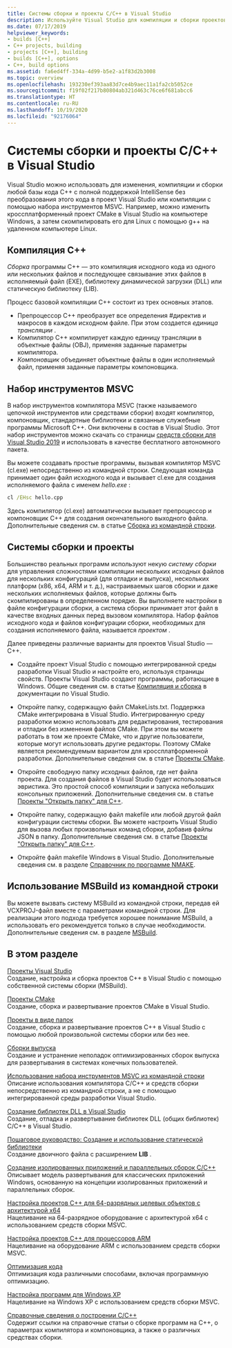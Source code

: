 ```yaml
---
title: Системы сборки и проекты C/C++ в Visual Studio
description: Используйте Visual Studio для компиляции и сборки проектов C++ для Windows, ARM или Linux на основе любой системы проектов.
ms.date: 07/17/2019
helpviewer_keywords:
- builds [C++]
- C++ projects, building
- projects [C++], building
- builds [C++], options
- C++, build options
ms.assetid: fa6ed4ff-334a-4d99-b5e2-a1f83d2b3008
ms.topic: overview
ms.openlocfilehash: 193230ef393aa83d7ce4b9aec11a1fa2cb5052ce
ms.sourcegitcommit: f19f02f217b80804ab321d463c76ce6f681abcc6
ms.translationtype: HT
ms.contentlocale: ru-RU
ms.lasthandoff: 10/19/2020
ms.locfileid: "92176064"
---
```

# <a name="cc-projects-and-build-systems-in-visual-studio"></a>Системы сборки и проекты C/C++ в Visual Studio

Visual Studio можно использовать для изменения, компиляции и сборки любой базы кода C++ с полной поддержкой IntelliSense без преобразования этого кода в проект Visual Studio или компиляции с помощью набора инструментов MSVC. Например, можно изменить кроссплатформенный проект CMake в Visual Studio на компьютере Windows, а затем скомпилировать его для Linux с помощью g++ на удаленном компьютере Linux.

## <a name="c-compilation"></a>Компиляция C++

*Сборка* программы C++ — это компиляция исходного кода из одного или нескольких файлов и последующее связывание этих файлов в исполняемый файл (EXE), библиотеку динамической загрузки (DLL) или статическую библиотеку (LIB).

Процесс базовой компиляции C++ состоит из трех основных этапов.

- Препроцессор C++ преобразует все определения #директив и макросов в каждом исходном файле. При этом создается *единица трансляции* .
- Компилятор C++ компилирует каждую единицу трансляции в объектные файлы (OBJ), применяя заданные параметры компилятора.
- *Компоновщик* объединяет объектные файлы в один исполняемый файл, применяя заданные параметры компоновщика.

## <a name="the-msvc-toolset"></a>Набор инструментов MSVC

В набор инструментов компилятора MSVC (также называемого цепочкой инструментов или средствами сборки) входят компилятор, компоновщик, стандартные библиотеки и связанные служебные программы Microsoft C++. Они включены в состав в Visual Studio. Этот набор инструментов можно скачать со страницы [средств сборки для Visual Studio 2019](https://visualstudio.microsoft.com/downloads/#build-tools-for-visual-studio-2019) и использовать в качестве бесплатного автономного пакета.

Вы можете создавать простые программы, вызывая компилятор MSVC (cl.exe) непосредственно из командной строки. Следующая команда принимает один файл исходного кода и вызывает cl.exe для создания исполняемого файла с именем *hello.exe* :

```cmd
cl /EHsc hello.cpp
```

Здесь компилятор (cl.exe) автоматически вызывает препроцессор и компоновщик C++ для создания окончательного выходного файла. Дополнительные сведения см. в статье [Сборка из командной строки](building-on-the-command-line.md).

## <a name="build-systems-and-projects"></a>Системы сборки и проекты

Большинство реальных программ используют некую *систему сборки* для управления сложностями компиляции нескольких исходных файлов для нескольких конфигураций (для отладки и выпуска), нескольких платформ (x86, x64, ARM и т. д.), настраиваемых шагов сборки и даже нескольких исполняемых файлов, которые должны быть скомпилированы в определенном порядке. Вы выполняете настройки в файле конфигурации сборки, а система сборки принимает этот файл в качестве входных данных перед вызовом компилятора. Набор файлов исходного кода и файлов конфигурации сборки, необходимых для создания исполняемого файла, называется *проектом* .

Далее приведены различные варианты для проектов Visual Studio — C++.

- Создайте проект Visual Studio с помощью интегрированной среды разработки Visual Studio и настройте его, используя страницы свойств. Проекты Visual Studio создают программы, работающие в Windows. Общие сведения см. в статье [Компиляция и сборка](/visualstudio/ide/compiling-and-building-in-visual-studio) в документации по Visual Studio.

- Откройте папку, содержащую файл CMakeLists.txt. Поддержка CMake интегрирована в Visual Studio. Интегрированную среду разработки можно использовать для редактирования, тестирования и отладки без изменения файлов CMake. При этом вы можете работать в том же проекте CMake, что и другие пользователи, которые могут использовать другие редакторы. Поэтому CMake является рекомендуемым вариантом для кроссплатформенной разработки. Дополнительные сведения см. в статье [Проекты CMake](cmake-projects-in-visual-studio.md).

- Откройте свободную папку исходных файлов, где нет файла проекта. Для создания файлов в Visual Studio будет использоваться эвристика. Это простой способ компиляции и запуска небольших консольных приложений. Дополнительные сведения см. в статье [Проекты "Открыть папку" для C++](open-folder-projects-cpp.md).

- Откройте папку, содержащую файл makefile или любой другой файл конфигурации системы сборки. Вы можете настроить Visual Studio для вызова любых произвольных команд сборки, добавив файлы JSON в папку. Дополнительные сведения см. в статье [Проекты "Открыть папку" для C++](open-folder-projects-cpp.md).

- Откройте файл makefile Windows в Visual Studio. Дополнительные сведения см. в разделе [Справочник по программе NMAKE](reference/nmake-reference.md).

## <a name="msbuild-from-the-command-line"></a>Использование MSBuild из командной строки

Вы можете вызвать систему MSBuild из командной строки, передав ей VCXPROJ-файл вместе с параметрами командной строки. Для реализации этого подхода требуется хорошее понимание MSBuild, а использовать его рекомендуется только в случае необходимости. Дополнительные сведения см. в разделе [MSBuild](msbuild-visual-cpp.md).

## <a name="in-this-section"></a>В этом разделе

[Проекты Visual Studio](creating-and-managing-visual-cpp-projects.md)\
Создание, настройка и сборка проектов C++ в Visual Studio с помощью собственной системы сборки (MSBuild).

[Проекты CMake](cmake-projects-in-visual-studio.md)\
Создание, сборка и развертывание проектов CMake в Visual Studio.

[Проекты в виде папок](open-folder-projects-cpp.md)\
Создание, сборка и развертывание проектов C++ в Visual Studio с помощью любой произвольной системы сборки или без нее.

[Сборки выпуска](release-builds.md)\
Создание и устранение неполадок оптимизированных сборок выпуска для развертывания в системах конечных пользователей.

[Использование набора инструментов MSVC из командной строки](building-on-the-command-line.md)\
Описание использования компилятора C/C++ и средств сборки непосредственно из командной строки, а не с помощью интегрированной среды разработки Visual Studio.

[Создание библиотек DLL в Visual Studio](dlls-in-visual-cpp.md)\
Создание, отладка и развертывание библиотек DLL (общих библиотек) C/C++ в Visual Studio.

[Пошаговое руководство: Создание и использование статической библиотеки](walkthrough-creating-and-using-a-static-library-cpp.md)\
Создание двоичного файла с расширением **LIB** .

[Создание изолированных приложений и параллельных сборок C/C++](building-c-cpp-isolated-applications-and-side-by-side-assemblies.md)\
Описывает модель развертывания для классических приложений Windows, основанную на концепции изолированных приложений и параллельных сборок.

[Настройка проектов C++ для 64-разрядных целевых объектов с архитектурой x64](configuring-programs-for-64-bit-visual-cpp.md)\
Нацеливание на 64-разрядное оборудование с архитектурой x64 с использованием средств сборки MSVC.

[Настройка проектов C++ для процессоров ARM](configuring-programs-for-arm-processors-visual-cpp.md)\
Нацеливание на оборудование ARM с использованием средств сборки MSVC.

[Оптимизация кода](optimizing-your-code.md)\
Оптимизация кода различными способами, включая программную оптимизацию.

[Настройка программ для Windows XP](configuring-programs-for-windows-xp.md)\
Нацеливание на Windows XP с использованием средств сборки MSVC.

[Справочные сведения о построении C/C++](reference/c-cpp-building-reference.md)\
Содержит ссылки на справочные статьи о сборке программ на C++, о параметрах компилятора и компоновщика, а также о различных средствах сборки.
